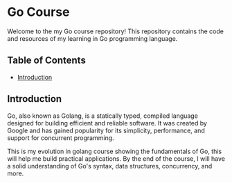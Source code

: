 # Go Course

Welcome to the my Go course repository! This repository contains the code and resources of my learning in Go programming language.

## Table of Contents

- [Introduction](#introduction)

## Introduction

Go, also known as Golang, is a statically typed, compiled language designed for building efficient and reliable software. It was created by Google and has gained popularity for its simplicity, performance, and support for concurrent programming.

This is my evolution in golang course showing the fundamentals of Go, this will help me build practical applications. 
By the end of the course, I will have a solid understanding of Go's syntax, data structures, concurrency, and more.
